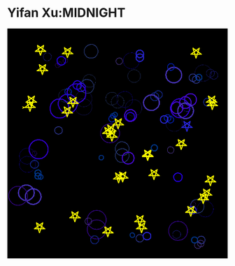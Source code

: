 <h1> Yifan Xu:MIDNIGHT </h1>
<img src="https://github.com/yxu3260/TurtleArtDesign/blob/master/night.PNG">
